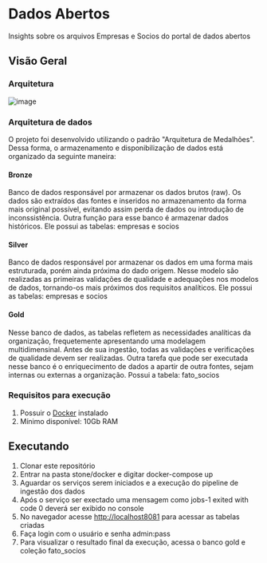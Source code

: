 # Dados Abertos

Insights sobre os arquivos Empresas e Socios do portal de dados abertos

## Visão Geral

### Arquitetura

![image](https://github.com/aclaraujo/stone/assets/45980136/98a50ad1-4dcc-43ad-9933-72e27861b10b)

### Arquitetura de dados
O projeto foi desenvolvido utilizando o padrão "Arquitetura de Medalhões". Dessa forma, o armazenamento e disponibilização de dados está organizado da seguinte maneira:

#### Bronze
Banco de dados responsável por armazenar os dados brutos (raw). Os dados são extraídos das fontes e inseridos no armazenamento da forma mais original possível, evitando assim perda de dados ou introdução de inconssistência. Outra função para esse banco é armazenar dados históricos.
Ele possui as tabelas: empresas e socios

#### Silver
Banco de dados responsável por armazenar os dados em uma forma mais estruturada, porém ainda próxima do dado origem. Nesse modelo são realizadas as primeiras validações de qualidade e adequações nos modelos de dados, tornando-os mais próximos dos requisitos analíticos.
Ele possui as tabelas: empresas e socios

#### Gold
Nesse banco de dados, as tabelas refletem as necessidades analíticas da organização, frequetemente apresentando uma modelagem multidimensinal. Antes de sua ingestão, todas as validações e verificações de qualidade devem ser realizadas. Outra tarefa que pode ser executada nesse banco é o enriquecimento de dados a apartir de outra fontes, sejam internas ou externas a organização.
Possui a tabela: fato_socios

### Requisitos para execução
1. Possuir o [Docker](https://docs.docker.com/desktop/install/linux-install/) instalado
2. Mínimo disponível: 10Gb RAM

## Executando
1. Clonar este repositório
2. Entrar na pasta stone/docker e digitar docker-compose up
3. Aguardar os serviços serem iniciados e a execução do pipeline de ingestão dos dados
4. Após o serviço ser exectado uma mensagem como jobs-1 exited with code 0 deverá ser exibido no console
5. No navegador acesse [http://localhost8081](http://localhost8081) para acessar as tabelas criadas
6. Faça login com o usuário e senha admin:pass
7. Para visualizar o resultado final da execução, acessa o banco gold e coleção fato_socios
